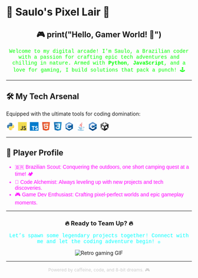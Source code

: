 # 👾 Saulo's Pixel Lair 👾

<div align="center">
  <h2>🎮 print("Hello, Gamer World! 🚀")</h2>
  <p style="font-family: 'Courier New', monospace; color: #00ff00;">
    Welcome to my digital arcade! I'm Saulo, a Brazilian coder with a passion for crafting epic tech adventures and chilling in nature. Armed with <b>Python</b>, <b>JavaScript</b>, and a love for gaming, I build solutions that pack a punch! 🕹️
  </p>
</div>

---

## 🛠️ My Tech Arsenal
<div align="left">
  <p>Equipped with the ultimate tools for coding domination:</p>
  <img height="24px" src="https://raw.githubusercontent.com/devicons/devicon/master/icons/python/python-original.svg" alt="Python" title="Python - Script Master"> 
  <img height="24px" src="https://raw.githubusercontent.com/devicons/devicon/master/icons/javascript/javascript-original.svg" alt="JavaScript" title="JavaScript - Dynamic Wizard"> 
  <img height="24px" src="https://raw.githubusercontent.com/devicons/devicon/master/icons/typescript/typescript-original.svg" alt="TypeScript" title="TypeScript - Code Enforcer"> 
  <img height="24px" src="https://raw.githubusercontent.com/devicons/devicon/master/icons/html5/html5-original.svg" alt="HTML5" title="HTML5 - Web Architect"> 
  <img height="24px" src="https://raw.githubusercontent.com/devicons/devicon/master/icons/css3/css3-original.svg" alt="CSS3" title="CSS3 - Style Overlord"> 
  <img height="24px" src="https://raw.githubusercontent.com/devicons/devicon/master/icons/c/c-original.svg" alt="C" title="C - Core Crusader"> 
  <img height="24px" src="https://raw.githubusercontent.com/devicons/devicon/master/icons/java/java-original.svg" alt="Java" title="Java - Platform Paladin"> 
  <img height="24px" src="https://raw.githubusercontent.com/devicons/devicon/master/icons/cplusplus/cplusplus-original.svg" alt="C++" title="C++ - Performance Powerhouse"> 
  <img height="24px" src="https://raw.githubusercontent.com/devicons/devicon/master/icons/unity/unity-original.svg" alt="Unity" title="Unity - Game Forge">
</div>

---

## 🎯 Player Profile
<div align="left">
  <ul style="font-family: 'Verdana', sans-serif; color: #ff00ff;">
    <li>🇧🇷 Brazilian Scout: Conquering the outdoors, one short camping quest at a time! 🏕️</li>
    <li>💾 Code Alchemist: Always leveling up with new projects and tech discoveries.</li>
    <li>🎮 Game Dev Enthusiast: Crafting pixel-perfect worlds and epic gameplay moments.</li>
  </ul>
</div>

---

<div align="center">
  <h3>🔥 Ready to Team Up? 🔥</h3>
  <p style="font-family: 'Courier New', monospace; color: #00ffff;">
    Let’s spawn some legendary projects together! Connect with me and let the coding adventure begin! 🚀
  </p>
  <img src="https://media.giphy.com/media/LMcL1h9yUut0l7xWVE/giphy.gif" alt="Retro gaming GIF" width="200px">
</div>

---

<div align="center">
  <p style="font-size: 12px; color: #cccccc;">Powered by caffeine, code, and 8-bit dreams. 🎮</p>
</div>

